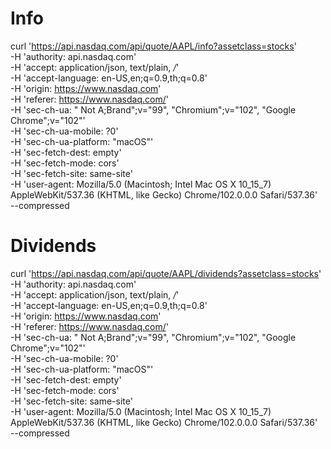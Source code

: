 # Info
curl 'https://api.nasdaq.com/api/quote/AAPL/info?assetclass=stocks' \
  -H 'authority: api.nasdaq.com' \
  -H 'accept: application/json, text/plain, */*' \
  -H 'accept-language: en-US,en;q=0.9,th;q=0.8' \
  -H 'origin: https://www.nasdaq.com' \
  -H 'referer: https://www.nasdaq.com/' \
  -H 'sec-ch-ua: " Not A;Brand";v="99", "Chromium";v="102", "Google Chrome";v="102"' \
  -H 'sec-ch-ua-mobile: ?0' \
  -H 'sec-ch-ua-platform: "macOS"' \
  -H 'sec-fetch-dest: empty' \
  -H 'sec-fetch-mode: cors' \
  -H 'sec-fetch-site: same-site' \
  -H 'user-agent: Mozilla/5.0 (Macintosh; Intel Mac OS X 10_15_7) AppleWebKit/537.36 (KHTML, like Gecko) Chrome/102.0.0.0 Safari/537.36' \
  --compressed

# Dividends
  curl 'https://api.nasdaq.com/api/quote/AAPL/dividends?assetclass=stocks' \
  -H 'authority: api.nasdaq.com' \
  -H 'accept: application/json, text/plain, */*' \
  -H 'accept-language: en-US,en;q=0.9,th;q=0.8' \
  -H 'origin: https://www.nasdaq.com' \
  -H 'referer: https://www.nasdaq.com/' \
  -H 'sec-ch-ua: " Not A;Brand";v="99", "Chromium";v="102", "Google Chrome";v="102"' \
  -H 'sec-ch-ua-mobile: ?0' \
  -H 'sec-ch-ua-platform: "macOS"' \
  -H 'sec-fetch-dest: empty' \
  -H 'sec-fetch-mode: cors' \
  -H 'sec-fetch-site: same-site' \
  -H 'user-agent: Mozilla/5.0 (Macintosh; Intel Mac OS X 10_15_7) AppleWebKit/537.36 (KHTML, like Gecko) Chrome/102.0.0.0 Safari/537.36' \
  --compressed